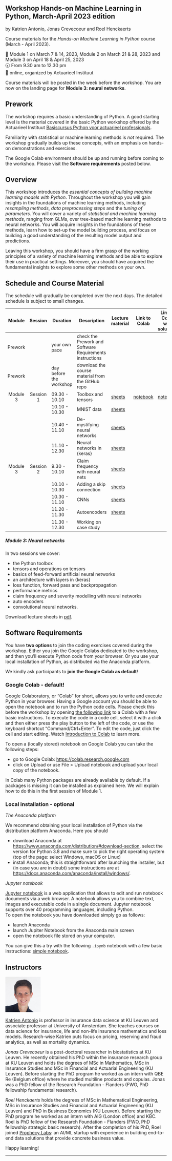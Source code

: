 
## Workshop Hands-on Machine Learning in Python, March-April 2023 edition

by Katrien Antonio, Jonas Crevecoeur and Roel Henckaerts

Course materials for the *Hands-on Machine Learning in Python* course
(March - April 2023).

📆 Module 1 on March 7 & 14, 2023, Module 2 on March 21 & 28, 2023 and
Module 3 on April 18 & April 25, 2023 <br> 🕣 From 9.30 am to 12.30 pm
<br> 📍 online, organized by Actuarieel Instituut

Course materials will be posted in the week before the workshop. You are
now on the landing page for **Module 3: neural networks**.

## Prework

<p align="justify">

The workshop requires a basic understanding of Python. A good starting
level is the material covered in the basic Python workshop offered by
the Actuarieel Instituut [Basiscursus Python voor actuarieel
professionals](https://www.actuarieelinstituut.nl/permanente-educatie/basiscursus-python-voor-actuarieel-professionals-1.htm).

</p>

Familiarity with statistical or machine learning methods is *not*
required. The workshop gradually builds up these concepts, with an
emphasis on hands-on demonstrations and exercises.

The Google Colab environment should be up and running before coming to
the workshop. Please visit the **Software requirements** posted below.

## Overview

<p text-align="justify">

This workshop introduces the *essential concepts of building machine
learning models with Python*. Throughout the workshop you will gain
insights in the foundations of machine learning methods, including
*resampling methods*, *data preprocessing steps* and the *tuning of
parameters*. You will cover a variety of *statistical and machine
learning methods*, ranging from GLMs, over tree-based machine learning
methods to neural networks. You will acquire insights in the foundations
of these methods, learn how to set-up the model building process, and
focus on building a good understanding of the resulting model output and
predictions.

</p>

<p align="justify">

Leaving this workshop, you should have a firm grasp of the working
principles of a variety of machine learning methods and be able to
explore their use in practical settings. Moreover, you should have
acquired the fundamental insights to explore some other methods on your
own.

</p>

## Schedule and Course Material

The schedule will gradually be completed over the next days. The
detailed schedule is subject to small changes.

|  Module  |  Session  | Duration                | Description                                              | Lecture material                                                                                                       | Link to Colab                                                                                     | Link to Colab with solutions                                                                      |
| :------: | :-------: | ----------------------- | -------------------------------------------------------- | ---------------------------------------------------------------------------------------------------------------------- | ------------------------------------------------------------------------------------------------- | ------------------------------------------------------------------------------------------------- |
| Prework  |           | your own pace           | check the Prework and Software Requirements instructions |                                                                                                                        |                                                                                                   |                                                                                                   |
| Prework  |           | day before the workshop | download the course material from the GitHub repo        |                                                                                                                        |                                                                                                   |                                                                                                   |
| Module 3 | Session 1 | 09.30 - 10.10           | Toolbox and tensors                                      | [sheets](https://katrienantonio.github.io/hands-on-machine-learning-Python-module-3/sheets/ML_part3.html#start)        | [notebook](https://colab.research.google.com/drive/1UiMLC4p0JGZvUQ_Ug7DJxY3CQQvcIjB4?usp=sharing) | [notebook](https://colab.research.google.com/drive/14A-FosOJLfTRTpBKpGVnM0P7QOhqkqIg?usp=sharing) |
|          |           | 10.10 - 10.30           | MNIST data                                               | [sheets](https://katrienantonio.github.io/hands-on-machine-learning-Python-module-3/sheets/ML_part3.html#data-sets)    |                                                                                                   |                                                                                                   |
|          |           | 10.40 - 11.10           | De-mystifying neural networks                            | [sheets](https://katrienantonio.github.io/hands-on-machine-learning-Python-module-3/sheets/ML_part3.html#demystify)    |                                                                                                   |                                                                                                   |
|          |           | 11.10 - 12.30           | Neural networks in {keras}                               | [sheets](https://katrienantonio.github.io/hands-on-machine-learning-Python-module-3/sheets/ML_part3.html#fundamentals) |                                                                                                   |                                                                                                   |
| Module 3 | Session 2 | 9.30 - 10.10            | Claim frequency with neural nets                         | [sheets](https://katrienantonio.github.io/hands-on-machine-learning-Python-module-3/sheets/ML_part3.html#regression)   |                                                                                                   |                                                                                                   |
|          |           | 10.10 - 10.30           | Adding a skip connection                                 | [sheets](https://katrienantonio.github.io/hands-on-machine-learning-Python-module-3/sheets/ML_part3.html#regression)   |                                                                                                   |                                                                                                   |
|          |           | 10.30 - 11.10           | CNNs                                                     | [sheets](https://katrienantonio.github.io/hands-on-machine-learning-Python-module-3/sheets/ML_part3.html#cnn)          |                                                                                                   |                                                                                                   |
|          |           | 11.20 - 11.30           | Autoencoders                                             | [sheets](https://katrienantonio.github.io/hands-on-machine-learning-Python-module-3/sheets/ML_part3.html#autoencoder)  |                                                                                                   |                                                                                                   |
|          |           | 11.30 - 12.30           | Working on case study                                    |                                                                                                                        |                                                                                                   |                                                                                                   |

##### Module 3: Neural networks

In two sessions we cover:

  - the Python toolbox
  - tensors and operations on tensors
  - basics of feed-forward artificial neural networks
  - an architecture with layers in {keras}
  - loss function, forward pass and backpropagation
  - performance metrics
  - claim frequency and severity modelling with neural networks
  - auto encoders
  - convolutional neural networks.

Download lecture sheets in
[pdf](https://katrienantonio.github.io/hands-on-machine-learning-Python-module-3/sheets/ML_part3.pdf).

## Software Requirements

You have **two options** to join the coding exercises covered during the
workshop. Either you join the Google Colabs dedicated to the workshop,
and then you’ll execute Python code from your browser. Or you use your
local installation of Python, as distributed via the Anaconda platform.

We kindly ask participants to **join the Google Colab as default**\!

### Google Colab - default\!

Google Colaboratory, or “Colab” for short, allows you to write and
execute Python in your browser. Having a Google account you should be
able to open the notebook and to run the Python code cells. Please check
this before the workshop by opening [the following
link](https://colab.research.google.com/drive/13rQM_WVZJNfj-uRdRHsCX0MhUdH2FE-w)
to a Colab with a few basic instructions. To execute the code in a code
cell, select it with a click and then either press the play button to
the left of the code, or use the keyboard shortcut “Command/Ctrl+Enter”.
To edit the code, just click the cell and start editing. Watch
[Introduction to Colab](https://www.youtube.com/watch?v=inN8seMm7UI) to
learn more.

To open a (locally stored) notebook on Google Colab you can take the
following steps:

  - go to Google Colab: <https://colab.research.google.com>
  - click on Upload or use File \> Upload notebook and upload your local
    copy of the notebook.

In Colab many Python packages are already available by default. If a
packages is missing it can be installed as explained here. We will
explain how to do this in the first session of Module 1.

### Local installation - optional

*The Anaconda platform*

We recommend obtaining your local installation of Python via the
distribution platform Anaconda. Here you should

  - download Anaconda at
    <https://www.anaconda.com/distribution/#download-section>, select
    the version for Python 3.8 and make sure to pick the right operating
    system (top of the page: select Windows, macOS or Linux)
  - install Anaconda; this is straightforward after launching the
    installer, but (in case you are in doubt) some instructions are at
    <https://docs.anaconda.com/anaconda/install/windows/>.

*Jupyter notebook*

[Jupyter notebook](https://jupyter.org/) is a web application that
allows to edit and run notebook documents via a web browser. A notebook
allows you to combine text, images and executable code in a single
document. Jupyter notebook supports over 40 programming languages,
including Python.  
To open the notebook you have downloaded simply go as follows:

  - launch Anaconda
  - launch Jupiter Notebook from the Anaconda main screen
  - open the notebook file stored on your computer.

You can give this a try with the following `.ipynb` notebook with a few
basic instructions: [simple
notebook](https://katrienantonio.github.io/hands-on-machine-learning-Python-module-1/notebooks/read_data_module_1.ipynb).

## Instructors

<img src="img/Katrien.jpg" width="110"/>

<p align="justify">

[Katrien Antonio](https://katrienantonio.github.io/) is professor in
insurance data science at KU Leuven and associate professor at
University of Amsterdam. She teaches courses on data science for
insurance, life and non-life insurance mathematics and loss models.
Research-wise Katrien puts focus on pricing, reserving and fraud
analytics, as well as mortality dynamics.

</p>

<p align="justify">

*Jonas Crevecoeur* is a post-doctoral researcher in biostatistics at KU
Leuven. He recently obtained his PhD within the insurance research group
at KU Leuven and holds the degrees of MSc in Mathematics, MSc in
Insurance Studies and MSc in Financial and Actuarial Engineering (KU
Leuven). Before starting the PhD program he worked as an intern with QBE
Re (Belgium office) where he studied multiline products and copulas.
Jonas was a PhD fellow of the Research Foundation - Flanders (FWO, PhD
fellowship fundamental research).

</p>

<p align="justify">

*Roel Henckaerts* holds the degrees of MSc in Mathematical Engineering,
MSc in Insurance Studies and Financial and Actuarial Engineering (KU
Leuven) and PhD in Business Economics (KU Leuven). Before starting the
PhD program he worked as an intern with AIG (London office) and KBC.
Roel is PhD fellow of the Research Foundation - Flanders (FWO, PhD
fellowship strategic basic research). After the completion of his PhD,
Roel joined [Prophecy Labs](https://prophecylabs.com/): an AI/ML startup
with experience in building end-to-end data solutions that provide
concrete business value.

</p>

Happy learning\!

-----
